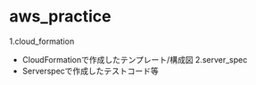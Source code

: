 # aws_practice
1.cloud_formation
  - CloudFormationで作成したテンプレート/構成図
2.server_spec
  - Serverspecで作成したテストコード等
